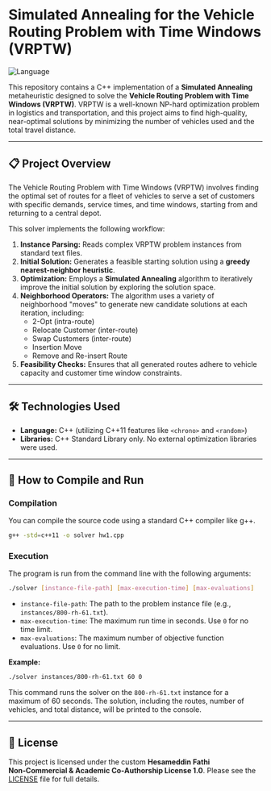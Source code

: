 # Simulated Annealing for the Vehicle Routing Problem with Time Windows (VRPTW)

![Language](https://img.shields.io/badge/language-C%2B%2B-blue.svg)

This repository contains a C++ implementation of a **Simulated Annealing** metaheuristic designed to solve the **Vehicle Routing Problem with Time Windows (VRPTW)**. VRPTW is a well-known NP-hard optimization problem in logistics and transportation, and this project aims to find high-quality, near-optimal solutions by minimizing the number of vehicles used and the total travel distance.

---

## 📋 Project Overview

The Vehicle Routing Problem with Time Windows (VRPTW) involves finding the optimal set of routes for a fleet of vehicles to serve a set of customers with specific demands, service times, and time windows, starting from and returning to a central depot.

This solver implements the following workflow:

1.  **Instance Parsing:** Reads complex VRPTW problem instances from standard text files.
2.  **Initial Solution:** Generates a feasible starting solution using a **greedy nearest-neighbor heuristic**.
3.  **Optimization:** Employs a **Simulated Annealing** algorithm to iteratively improve the initial solution by exploring the solution space.
4.  **Neighborhood Operators:** The algorithm uses a variety of neighborhood "moves" to generate new candidate solutions at each iteration, including:
    * 2-Opt (intra-route)
    * Relocate Customer (inter-route)
    * Swap Customers (inter-route)
    * Insertion Move
    * Remove and Re-insert Route
5.  **Feasibility Checks:** Ensures that all generated routes adhere to vehicle capacity and customer time window constraints.

---

## 🛠️ Technologies Used

* **Language:** C++ (utilizing C++11 features like `<chrono>` and `<random>`)
* **Libraries:** C++ Standard Library only. No external optimization libraries were used.

---

## 🚀 How to Compile and Run

### Compilation
You can compile the source code using a standard C++ compiler like g++.

```bash
g++ -std=c++11 -o solver hw1.cpp
```

### Execution
The program is run from the command line with the following arguments:

```bash
./solver [instance-file-path] [max-execution-time] [max-evaluations]
```
* `instance-file-path`: The path to the problem instance file (e.g., `instances/800-rh-61.txt`).
* `max-execution-time`: The maximum run time in seconds. Use `0` for no time limit.
* `max-evaluations`: The maximum number of objective function evaluations. Use `0` for no limit.

**Example:**
```bash
./solver instances/800-rh-61.txt 60 0
```
This command runs the solver on the `800-rh-61.txt` instance for a maximum of 60 seconds. The solution, including the routes, number of vehicles, and total distance, will be printed to the console.

---

## 📄 License
This project is licensed under the custom **Hesameddin Fathi Non‑Commercial & Academic Co‑Authorship License 1.0**. Please see the [LICENSE](./LICENSE) file for full details.

